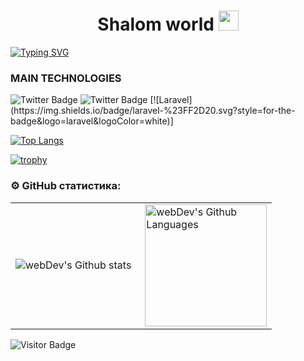 <h1 align="center">Shalom world <img src="https://github.com/blackcater/blackcater/raw/main/images/Hi.gif" height="32"/></h1>
<a href="https://git.io/typing-svg"><img src="https://readme-typing-svg.demolab.com?font=Fira+Code&pause=2000&center=true&random=false&lines=Backend+developer" alt="Typing SVG" /></a>

<h3>MAIN TECHNOLOGIES</h3>

<div>
  <img src="https://img.shields.io/badge/php?style=for-the-badge&logo=php&logoColor=white" alt="Twitter Badge"/>
  <img src="https://img.shields.io/badge/Twitter-blue?style=for-the-badge&logo=twitter&logoColor=white" alt="Twitter Badge"/>
  <a>[![Laravel](https://img.shields.io/badge/laravel-%23FF2D20.svg?style=for-the-badge&logo=laravel&logoColor=white)]</a>
</div>

[![Top Langs](https://github-readme-stats.vercel.app/api/top-langs/?username=chokoladis)](https://github.com/anuraghazra/github-readme-stats)

[![trophy](https://github-profile-trophy.vercel.app/?username=chokoladis)](https://github.com/ryo-ma/github-profile-trophy)

### ⚙️ GitHub статистика:

<table>
  <tr>
    <td>
      <img align="left" src="http://github-readme-streak-stats.herokuapp.com?user=chokoladis&theme=dark&background=000000" alt="webDev's Github stats" />
    </td>
    <td>
      <img height="195px" align="right" alt="webDev's Github Languages" src="https://github-readme-stats-sigma-five.vercel.app/api/top-langs/?username=chokoladis&layout=compact&theme=vision-friendly-dark" />
    </td>
  </tr>
</table>

![Visitor Badge](https://visitor-badge.laobi.icu/badge?page_id=chokoladis)
<!--
**chokoladis/chokoladis** is a ✨ _special_ ✨ repository because its `README.md` (this file) appears on your GitHub profile.

Here are some ideas to get you started:

- 🔭 I’m currently working on ...
- 🌱 I’m currently learning ...
- 👯 I’m looking to collaborate on ...
- 🤔 I’m looking for help with ...
- 💬 Ask me about ...
- 📫 How to reach me: ...
- 😄 Pronouns: ...
- ⚡ Fun fact: ...
-->
